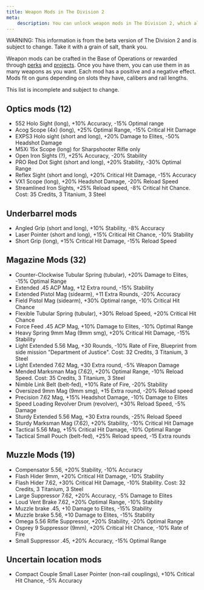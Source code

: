 ```yaml
---
title: Weapon Mods in The Division 2
meta:
    description: You can unlock weapon mods in The Division 2, which alter the way your weapons behave. All stats and how to get the mods.
---
```


WARNING: This information is from the beta version of The Division 2 and is subject to change. Take it with a grain of salt, thank you.

Weapon mods can be crafted in the Base of Operations or rewarded through [perks](/perks.html) and [projects](/projects.html). Once you have them, you can use them in as many weapons as you want. Each mod has a positive and a negative effect. Mods fit on guns depending on slots they have, calibers and rail lengths.

This list is incomplete and subject to change.

## Optics mods (12)

- 552 Holo Sight (long), +10% Accuracy, -15% Optimal range
- Acog Scope (4x) (long), +25% Optimal Range, -15% Critical Hit Damage
- EXPS3 Holo sight (short and long), +20% Damage to Elites, -50% Headshot Damage
- M5Xi 15x Scope (long) for Sharpshooter Rifle only
- Open Iron Sights (?), +25% Accuracy, -20% Stability
- PRO Red Dot Sight (short and long), +20% Stability, -30% Optimal Range
- Reflex Sight (short and long), +20% Critical Hit Damage, -15% Accuracy
- VX1 Scope (long), +20% Headshot Damage, -20% Reload Speed
- Streamlined Iron Sights, +25% Reload speed, -8% Critical hit Chance. Cost: 35 Credits, 3 Titanium, 3 Steel

## Underbarrel mods

- Angled Grip (short and long), +10% Stability, -8% Accuracy
- Laser Pointer (short and long), +15% Critical Hit Chance, -10% Stability
- Short Grip (long), +15% Critical Hit Damage, -15% Reload Speed

## Magazine Mods (32)

- Counter-Clockwise Tubular Spring (tubular), +20% Damage to Elites, -15% Optimal Range
- Extended .45 ACP Mag, +12 Extra round, -15% Stability
- Extended Pistol Mag (sidearm), +11 Extra Rounds, -20% Accuracy
- Field Pistol Mag (sidearm), +30% Optimal range, -10% Critical Hit Chance
- Flexible Tubular Spring (tubular), +30% Reload Speed, +20% Critical Hit Chance
- Force Feed .45 ACP Mag, +10% Damage to Elites, -10% Optimal Range
- Heavy Spring 9mm Mag (9mm smg), +20% Critical Hit Damage, -15% Stability
- Light Extended 5.56 Mag, +30 Rounds, -10% Rate of Fire, Blueprint from side mission "Department of Justice". Cost: 32 Credits, 3 Titanium, 3 Steel
- Light Extended 7.62 Mag, +30 Extra round, -5% Weapon Damage
- Mended Marksman Mag (7.62), +20% Optimal Range, -10% Reload Speed. Cost: 35 Credits, 3 Titanium, 3 Steel
- Nimble Link Belt (belt-fed), +10% Rate of Fire, -20% Stability
- Oversized 9mm Mag (9mm smg), +15 Extra round, -20% Reload speed
- Precision 7.62 Mag, +15% Headshot Damage, -10% Damage to Elites
- Speed Loading Revolver Drum (revolver), +30% Reload Speed, -5% Damage
- Sturdy Extended 5.56 Mag, +30 Extra rounds, -25% Reload Speed
- Sturdy Marksman Mag (7.62), +20% Stability, -10% Critical Hit Damage
- Tactical 5.56 Mag, +15% Critical Hit Damage, -10% Optimal Range
- Tactical Small Pouch (belt-fed), +25% Reload speed, -15 Extra rounds

## Muzzle Mods (19)

- Compensator 5.56, +20% Stability, -10% Accuracy
- Flash Hider 9mm, +20% Critical Hit Damage, -10% Stability
- Flash Hider 7.62, +30% Critical Hit Damage, -10% Stability. Cost: 32 Credits, 3 Titanium, 3 Steel
- Large Suppressor 7.62, +20% Accuracy, -5% Damage to Elites
- Loud Vent Brake 7.62, +20% Optimal Range, -10% Stability
- Muzzle brake .45, +10 Damage to Elites, -15% Stability
- Muzzle brake 5.56, +10 Damage to Elites, -15% Stability
- Omega 5.56 Rifle Suppressor, +20% Stability, -20% Optimal Range
- Osprey 9 Suppressor (9mm), +20% Critical Hit Chance, -10% Rate of Fire
- Small Suppressor .45, +20% Accuracy, -15% Optimal Range


## Uncertain location mods

- Compact Couple Small Laser Pointer (non-rail couplings), +10% Critical Hit Chance, -5% Accuracy



